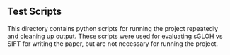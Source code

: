 ## Test Scripts
This directory contains python scripts for running the project repeatedly and cleaning up output.
These scripts were used for evaluating sGLOH vs SIFT for writing the paper, but are
not necessary for running the project.